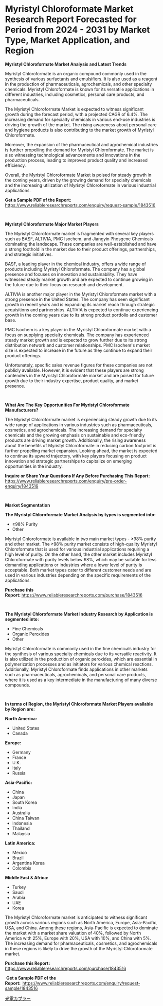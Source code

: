 <p><h1>Myristyl Chloroformate Market Research Report Forecasted for Period from 2024 -  2031 by Market Type, Market Application, and Region</h1></p><p><strong>Myristyl Chloroformate Market Analysis and Latest Trends</strong></p>
<p><p>Myristyl Chloroformate is an organic compound commonly used in the synthesis of various surfactants and emulsifiers. It is also used as a reagent in the production of pharmaceuticals, agrochemicals, and other specialty chemicals. Myristyl Chloroformate is known for its versatile applications in different industries, including cosmetics, personal care products, and pharmaceuticals.</p><p>The Myristyl Chloroformate Market is expected to witness significant growth during the forecast period, with a projected CAGR of 6.4%. The increasing demand for specialty chemicals in various end-use industries is driving the growth of the market. The rising awareness about personal care and hygiene products is also contributing to the market growth of Myristyl Chloroformate.</p><p>Moreover, the expansion of the pharmaceutical and agrochemical industries is further propelling the demand for Myristyl Chloroformate. The market is also witnessing technological advancements and innovations in the production process, leading to improved product quality and increased efficiency.</p><p>Overall, the Myristyl Chloroformate Market is poised for steady growth in the coming years, driven by the growing demand for specialty chemicals and the increasing utilization of Myristyl Chloroformate in various industrial applications.</p></p>
<p><strong>Get a Sample PDF of the Report:&nbsp;</strong> <a href="https://www.reliableresearchreports.com/enquiry/request-sample/1843516">https://www.reliableresearchreports.com/enquiry/request-sample/1843516</a></p>
<p>&nbsp;</p>
<p><strong>Myristyl Chloroformate Major Market Players</strong></p>
<p><p>The Myristyl Chloroformate market is fragmented with several key players such as BASF, ALTIVIA, PMC Isochem, and Jiangyin Phosgene Chemicals dominating the landscape. These companies are well-established and have a strong foothold in the market due to their product offerings, partnerships, and strategic initiatives.</p><p>BASF, a leading player in the chemical industry, offers a wide range of products including Myristyl Chloroformate. The company has a global presence and focuses on innovation and sustainability. They have witnessed steady market growth and are expected to continue growing in the future due to their focus on research and development.</p><p>ALTIVIA is another major player in the Myristyl Chloroformate market with a strong presence in the United States. The company has seen significant growth in recent years and is expanding its market reach through strategic acquisitions and partnerships. ALTIVIA is expected to continue experiencing growth in the coming years due to its strong product portfolio and customer base.</p><p>PMC Isochem is a key player in the Myristyl Chloroformate market with a focus on supplying specialty chemicals. The company has experienced steady market growth and is expected to grow further due to its strong distribution network and customer relationships. PMC Isochem's market size is expected to increase in the future as they continue to expand their product offerings.</p><p>Unfortunately, specific sales revenue figures for these companies are not publicly available. However, it is evident that these players are strong contenders in the Myristyl Chloroformate market and are poised for future growth due to their industry expertise, product quality, and market presence.</p></p>
<p>&nbsp;</p>
<p><strong>What Are The Key Opportunities For Myristyl Chloroformate Manufacturers?</strong></p>
<p><p>The Myristyl Chloroformate market is experiencing steady growth due to its wide range of applications in various industries such as pharmaceuticals, cosmetics, and agrochemicals. The increasing demand for specialty chemicals and the growing emphasis on sustainable and eco-friendly products are driving market growth. Additionally, the rising awareness about the benefits of Myristyl Chloroformate in reducing carbon footprint is further propelling market expansion. Looking ahead, the market is expected to continue its upward trajectory, with key players focusing on product innovation and strategic partnerships to capitalize on emerging opportunities in the industry.</p></p>
<p><strong>Inquire or Share Your Questions If Any Before Purchasing This Report:</strong> <a href="https://www.reliableresearchreports.com/enquiry/pre-order-enquiry/1843516">https://www.reliableresearchreports.com/enquiry/pre-order-enquiry/1843516</a></p>
<p>&nbsp;</p>
<p><strong>Market Segmentation</strong></p>
<p><strong>The Myristyl Chloroformate Market Analysis by types is segmented into:</strong></p>
<p><ul><li>≥98% Purity</li><li>Other</li></ul></p>
<p><p>Myristyl Chloroformate is available in two main market types - ≥98% purity and other market. The ≥98% purity market consists of high-quality Myristyl Chloroformate that is used for various industrial applications requiring a high level of purity. On the other hand, the other market includes Myristyl Chloroformate with purity levels below 98%, which may be suitable for less demanding applications or industries where a lower level of purity is acceptable. Both market types cater to different customer needs and are used in various industries depending on the specific requirements of the applications.</p></p>
<p><strong>Purchase this Report:&nbsp;</strong><a href="https://www.reliableresearchreports.com/purchase/1843516">https://www.reliableresearchreports.com/purchase/1843516</a></p>
<p>&nbsp;</p>
<p><strong>The Myristyl Chloroformate Market Industry Research by Application is segmented into:</strong></p>
<p><ul><li>Fine Chemicals</li><li>Organic Peroxides</li><li>Other</li></ul></p>
<p><p>Myristyl Chloroformate is commonly used in the fine chemicals industry for the synthesis of various specialty chemicals due to its versatile reactivity. It is also utilized in the production of organic peroxides, which are essential in polymerization processes and as initiators for various chemical reactions. Additionally, Myristyl Chloroformate finds applications in other markets such as pharmaceuticals, agrochemicals, and personal care products, where it is used as a key intermediate in the manufacturing of many diverse compounds.</p></p>
<p>&nbsp;</p>
<p><strong>In terms of Region, the Myristyl Chloroformate Market Players available by Region are:</strong></p>
<p>
    <p> <strong> North America: </strong>
        <ul>
            <li>United States</li>
            <li>Canada</li>
        </ul>
        </p> 
    <p> <strong> Europe: </strong>
        <ul>
            <li>Germany</li>
            <li>France</li>
            <li>U.K.</li>
            <li>Italy</li>
            <li>Russia</li>
        </ul>
        </p> 
    <p> <strong> Asia-Pacific: </strong>
        <ul>
            <li>China</li>
            <li>Japan</li>
            <li>South Korea</li>
            <li>India</li>
            <li>Australia</li>
            <li>China Taiwan</li>
            <li>Indonesia</li>
            <li>Thailand</li>
            <li>Malaysia</li>
        </ul>
        </p> 
    <p> <strong> Latin America: </strong>
        <ul>
            <li>Mexico</li>
            <li>Brazil</li>
            <li>Argentina Korea</li>
            <li>Colombia</li>
        </ul>
        </p> 
    <p> <strong> Middle East & Africa: </strong>
        <ul>
            <li>Turkey</li>
            <li>Saudi</li>
            <li>Arabia</li>
            <li>UAE</li>
            <li>Korea</li>
        </ul>
    </p>
    </p>
<p><p>The Myristyl Chloroformate market is anticipated to witness significant growth across various regions such as North America, Europe, Asia-Pacific, USA, and China. Among these regions, Asia-Pacific is expected to dominate the market with a market share valuation of 40%, followed by North America with 25%, Europe with 20%, USA with 10%, and China with 5%. The increasing demand for pharmaceuticals, cosmetics, and agrochemicals in these regions is likely to drive the growth of the Myristyl Chloroformate market.</p></p>
<p><strong>Purchase this Report: </strong><a href="https://www.reliableresearchreports.com/purchase/1843516">https://www.reliableresearchreports.com/purchase/1843516</a></p>
<p>&nbsp;<strong>Get a Sample PDF of the Report:&nbsp;&nbsp;</strong><a href="https://www.reliableresearchreports.com/enquiry/request-sample/1843516">https://www.reliableresearchreports.com/enquiry/request-sample/1843516</a></p>
<p><strong></strong></p>
<p><p><a href="https://medium.com/@reyeshowell655/%E3%83%95%E3%82%A9%E3%83%88%E9%9B%BB%E7%95%8C%E5%8A%B1%E8%B5%B7%E3%82%AB%E3%83%83%E3%83%97%E3%83%A9%E3%83%BC%E5%B8%82%E5%A0%B4-%E7%A8%AE%E9%A1%9E-%E3%82%A2%E3%83%97%E3%83%AA%E3%82%B1%E3%83%BC%E3%82%B7%E3%83%A7%E3%83%B3-%E5%9C%B0%E7%90%86%E3%81%AB%E3%82%88%E3%82%8B%E5%8C%85%E6%8B%AC%E7%9A%84%E8%A9%95%E4%BE%A1-f09177d45128">光電カプラー</a></p></p>